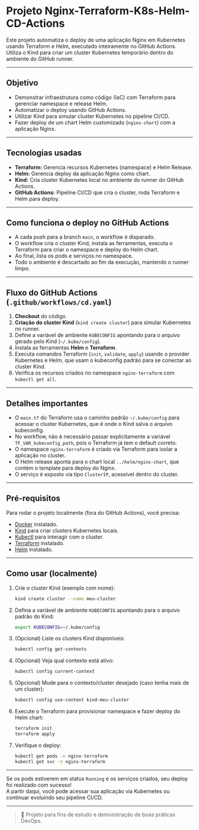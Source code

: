 # Projeto Nginx-Terraform-K8s-Helm-CD-Actions

Este projeto automatiza o deploy de uma aplicação Nginx em Kubernetes usando Terraform e Helm, executado inteiramente no GitHub Actions. Utiliza o Kind para criar um cluster Kubernetes temporário dentro do ambiente do GitHub runner.

---

## Objetivo

- Demonstrar infraestrutura como código (IaC) com Terraform para gerenciar namespace e release Helm.
- Automatizar o deploy usando GitHub Actions.
- Utilizar Kind para simular cluster Kubernetes no pipeline CI/CD.
- Fazer deploy de um chart Helm customizado (`nginx-chart`) com a aplicação Nginx.

---

## Tecnologias usadas

- **Terraform:** Gerencia recursos Kubernetes (namespace) e Helm Release.
- **Helm:** Gerencia deploy da aplicação Nginx como chart.
- **Kind:** Cria cluster Kubernetes local no ambiente do runner do GitHub Actions.
- **GitHub Actions:** Pipeline CI/CD que cria o cluster, roda Terraform e Helm para deploy.

---

## Como funciona o deploy no GitHub Actions

- A cada push para a branch `main`, o workflow é disparado.
- O workflow cria o cluster Kind, instala as ferramentas, executa o Terraform para criar o namespace e deploy do Helm chart.
- Ao final, lista os pods e serviços no namespace.
- Todo o ambiente é descartado ao fim da execução, mantendo o runner limpo.

---

## Fluxo do GitHub Actions (`.github/workflows/cd.yaml`)

1. **Checkout** do código.
2. **Criação do cluster Kind** (`kind create cluster`) para simular Kubernetes no runner.
3. Define a variável de ambiente `KUBECONFIG` apontando para o arquivo gerado pelo Kind (`~/.kube/config`).
4. Instala as ferramentas **Helm** e **Terraform**.
5. Executa comandos Terraform (`init`, `validate`, `apply`) usando o provider Kubernetes e Helm, que usam o kubeconfig padrão para se conectar ao cluster Kind.
6. Verifica os recursos criados no namespace `nginx-terraform` com `kubectl get all`.

---

## Detalhes importantes

- O `main.tf` do Terraform usa o caminho padrão `~/.kube/config` para acessar o cluster Kubernetes, que é onde o Kind salva o arquivo kubeconfig.
- No workflow, não é necessário passar explicitamente a variável `TF_VAR_kubeconfig_path`, pois o Terraform já tem o default correto.
- O namespace `nginx-terraform` é criado via Terraform para isolar a aplicação no cluster.
- O Helm release aponta para o chart local `../helm/nginx-chart`, que contém o template para deploy do Nginx.
- O serviço é exposto via tipo `ClusterIP`, acessível dentro do cluster.

---

## Pré-requisitos

Para rodar o projeto localmente (fora do GitHub Actions), você precisa:

- [Docker](https://docs.docker.com/get-docker/) instalado.  
- [Kind](https://kind.sigs.k8s.io/) para criar clusters Kubernetes locais.  
- [Kubectl](https://kubernetes.io/docs/tasks/tools/) para interagir com o cluster.  
- [Terraform](https://www.terraform.io/downloads.html) instalado.  
- [Helm](https://helm.sh/docs/intro/install/) instalado.

---

## Como usar (localmente)

1. Crie o cluster Kind (exemplo com nome):  
    ```bash
    kind create cluster --name meu-cluster
    ```

2. Defina a variável de ambiente `KUBECONFIG` apontando para o arquivo padrão do Kind:  
    ```bash
    export KUBECONFIG=~/.kube/config
    ```

3. (Opcional) Liste os clusters Kind disponíveis:  
    ```bash
    kubectl config get-contexts
    ```

4. (Opcional) Veja qual contexto está ativo:  
    ```bash
    kubectl config current-context
    ```

5. (Opcional) Mude para o contexto/cluster desejado (caso tenha mais de um cluster):  
    ```bash
    kubectl config use-context kind-meu-cluster
    ```

6. Execute o Terraform para provisionar namespace e fazer deploy do Helm chart:  
    ```bash
    terraform init
    terraform apply
    ```

7. Verifique o deploy:  
    ```bash
    kubectl get pods -n nginx-terraform
    kubectl get svc -n nginx-terraform
    ```

---

Se os pods estiverem em status `Running` e os serviços criados, seu deploy foi realizado com sucesso!  
A partir daqui, você pode acessar sua aplicação via Kubernetes ou continuar evoluindo seu pipeline CI/CD.

---
> 📘 Projeto para fins de estudo e demonstração de boas práticas DevOps.
